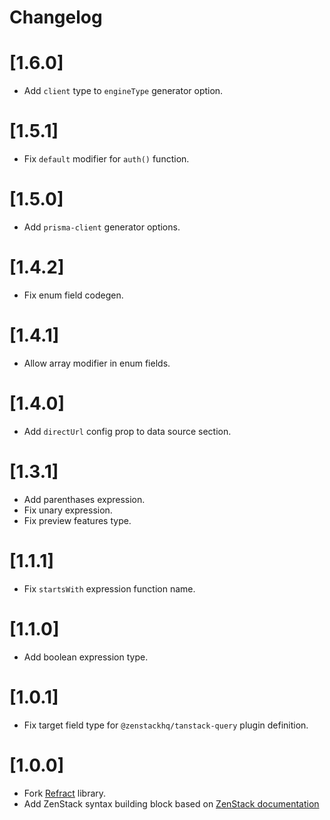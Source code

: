 # Changelog

# [1.6.0]
- Add `client` type to `engineType` generator option.

# [1.5.1]
- Fix `default` modifier for `auth()` function.

# [1.5.0]
- Add `prisma-client` generator options.

# [1.4.2]
- Fix enum field codegen.

# [1.4.1]
- Allow array modifier in enum fields.

# [1.4.0]
- Add `directUrl` config prop to data source section.

# [1.3.1]
- Add parenthases expression.
- Fix unary expression.
- Fix preview features type.

# [1.1.1]
- Fix `startsWith` expression function name.

# [1.1.0]
- Add boolean expression type.

# [1.0.1]
- Fix target field type for `@zenstackhq/tanstack-query` plugin definition.

# [1.0.0]
- Fork [Refract](https://github.com/cwqt/refract) library.
- Add ZenStack syntax building block based on [ZenStack documentation](https://zenstack.dev/docs/reference/zmodel-language)